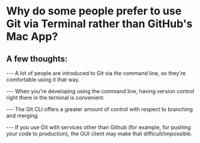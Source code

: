 # Why do some people prefer to use Git via Terminal rather than GitHub's Mac App?

## A few thoughts:

--- A lot of people are introduced to Git via the command line, so they're comfortable using it that way.

--- When you're developing using the command line, having version control right there in the terminal is convenient.

--- The Git CLI offers a greater amount of control with respect to branching and merging.

--- If you use Git with services other than Github (for example, for pushing your code to production), the GUI client may make that difficult/impossible.
